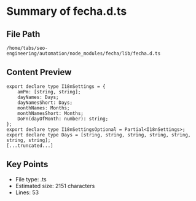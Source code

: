 # Summary of fecha.d.ts
  
## File Path
`/home/tabs/seo-engineering/automation/node_modules/fecha/lib/fecha.d.ts`

## Content Preview
```
export declare type I18nSettings = {
    amPm: [string, string];
    dayNames: Days;
    dayNamesShort: Days;
    monthNames: Months;
    monthNamesShort: Months;
    DoFn(dayOfMonth: number): string;
};
export declare type I18nSettingsOptional = Partial<I18nSettings>;
export declare type Days = [string, string, string, string, string, string, string];
[...truncated...]
```

## Key Points
- File type: .ts
- Estimated size: 2151 characters
- Lines: 53
